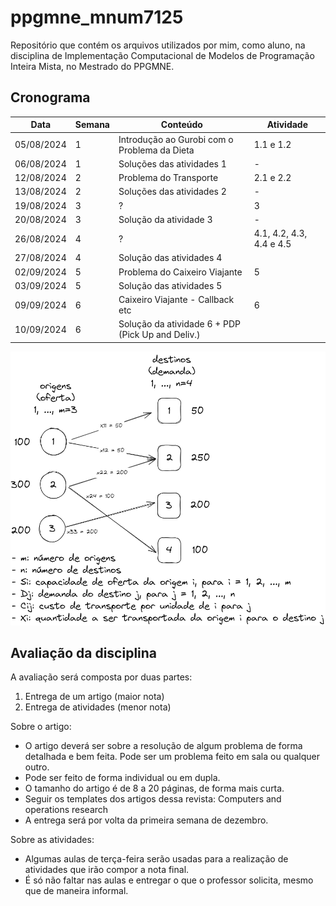 # ppgmne_mnum7125

Repositório que contém os arquivos utilizados por mim, como aluno, na disciplina de Implementação Computacional de Modelos de Programação Inteira Mista, no Mestrado do PPGMNE.

## Cronograma

| Data       | Semana | Conteúdo                                     | Atividade                |
|------------|--------|----------------------------------------------|--------------------------|
| 05/08/2024 | 1      | Introdução ao Gurobi com o Problema da Dieta | 1.1 e 1.2                |
| 06/08/2024 | 1      | Soluções das atividades 1                    | -                        |
| 12/08/2024 | 2      | Problema do Transporte                       | 2.1 e 2.2                |
| 13/08/2024 | 2      | Soluções das atividades 2                    | -                        |
| 19/08/2024 | 3      | ?                                            | 3                        |
| 20/08/2024 | 3      | Solução da atividade 3                       | -                        |
| 26/08/2024 | 4      | ?                                            | 4.1, 4.2, 4.3, 4.4 e 4.5 |
| 27/08/2024 | 4      | Solução das atividades 4                     |                          |
| 02/09/2024 | 5      | Problema do Caixeiro Viajante                | 5                        |
| 03/09/2024 | 5      | Solução das atividades 5                     |                          |
| 09/09/2024 | 6      | Caixeiro Viajante - Callback etc             | 6                        |
| 10/09/2024 | 6      | Solução da atividade 6 + PDP  (Pick Up and Deliv.)               |                          |



![Alt text](image.png)


## Avaliação da disciplina

A avaliação será composta por duas partes:

1. Entrega de um artigo (maior nota)
2. Entrega de atividades (menor nota)

Sobre o artigo:

* O artigo deverá ser sobre a resolução de algum problema de forma detalhada e bem feita. Pode ser um problema feito em sala ou qualquer outro.
* Pode ser feito de forma individual ou em dupla.
* O tamanho do artigo é de 8 a 20 páginas, de forma mais curta.
* Seguir os templates dos artigos dessa revista: Computers and operations research
* A entrega será por volta da primeira semana de dezembro.

Sobre as atividades:

* Algumas aulas de terça-feira serão usadas para a realização de atividades que irão compor a nota final.
* É só não faltar nas aulas e entregar o que o professor solicita, mesmo que de maneira informal.


